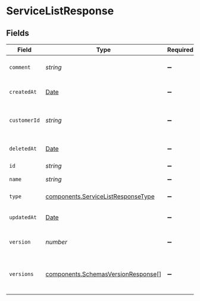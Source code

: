 # ServiceListResponse


## Fields

| Field                                                                                         | Type                                                                                          | Required                                                                                      | Description                                                                                   | Example                                                                                       |
| --------------------------------------------------------------------------------------------- | --------------------------------------------------------------------------------------------- | --------------------------------------------------------------------------------------------- | --------------------------------------------------------------------------------------------- | --------------------------------------------------------------------------------------------- |
| `comment`                                                                                     | *string*                                                                                      | :heavy_minus_sign:                                                                            | A freeform descriptive note.                                                                  |                                                                                               |
| `createdAt`                                                                                   | [Date](https://developer.mozilla.org/en-US/docs/Web/JavaScript/Reference/Global_Objects/Date) | :heavy_minus_sign:                                                                            | Date and time in ISO 8601 format.                                                             | 2020-04-09T18:14:30Z                                                                          |
| `customerId`                                                                                  | *string*                                                                                      | :heavy_minus_sign:                                                                            | Alphanumeric string identifying the customer.                                                 | x4xCwxxJxGCx123Rx5xTx                                                                         |
| `deletedAt`                                                                                   | [Date](https://developer.mozilla.org/en-US/docs/Web/JavaScript/Reference/Global_Objects/Date) | :heavy_minus_sign:                                                                            | Date and time in ISO 8601 format.                                                             | 2020-04-09T18:14:30Z                                                                          |
| `id`                                                                                          | *string*                                                                                      | :heavy_minus_sign:                                                                            | N/A                                                                                           | SU1Z0isxPaozGVKXdv0eY                                                                         |
| `name`                                                                                        | *string*                                                                                      | :heavy_minus_sign:                                                                            | The name of the service.                                                                      | test-service                                                                                  |
| `type`                                                                                        | [components.ServiceListResponseType](../../models/shared/servicelistresponsetype.md)          | :heavy_minus_sign:                                                                            | The type of this service.                                                                     |                                                                                               |
| `updatedAt`                                                                                   | [Date](https://developer.mozilla.org/en-US/docs/Web/JavaScript/Reference/Global_Objects/Date) | :heavy_minus_sign:                                                                            | Date and time in ISO 8601 format.                                                             | 2020-04-09T18:14:30Z                                                                          |
| `version`                                                                                     | *number*                                                                                      | :heavy_minus_sign:                                                                            | Current [version](/reference/api/services/version/) of the service.                           |                                                                                               |
| `versions`                                                                                    | [components.SchemasVersionResponse](../../models/shared/schemasversionresponse.md)[]          | :heavy_minus_sign:                                                                            | A list of [versions](/reference/api/services/version/) associated with the service.           |                                                                                               |